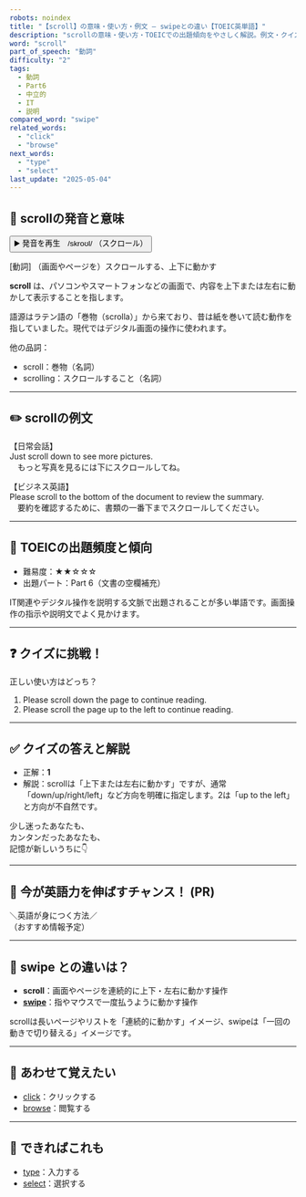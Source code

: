 ```yaml
---
robots: noindex
title: "【scroll】の意味・使い方・例文 ― swipeとの違い【TOEIC英単語】"
description: "scrollの意味・使い方・TOEICでの出題傾向をやさしく解説。例文・クイズ付きでswipeとの違いもわかりやすく学べます。"
word: "scroll"
part_of_speech: "動詞"
difficulty: "2"
tags:
  - 動詞
  - Part6
  - 中立的
  - IT
  - 説明
compared_word: "swipe"
related_words:
  - "click"
  - "browse"
next_words:
  - "type"
  - "select"
last_update: "2025-05-04"
---
```


## 🔰 scrollの発音と意味

<button class="play-audio" onclick="playTTS('scroll')">
  <span class="play-audio-main">
    ▶️ 発音を再生　/skroʊl/
  </span>
  <span class="play-audio-sub">
    （スクロール）
  </span>
</button>

[動詞] （画面やページを）スクロールする、上下に動かす

**scroll** は、パソコンやスマートフォンなどの画面で、内容を上下または左右に動かして表示することを指します。

語源はラテン語の「巻物（scrolla）」から来ており、昔は紙を巻いて読む動作を指していました。現代ではデジタル画面の操作に使われます。

他の品詞：  
- scroll：巻物（名詞）
- scrolling：スクロールすること（名詞）

---

## ✏️ scrollの例文

【日常会話】  
Just scroll down to see more pictures.  
　もっと写真を見るには下にスクロールしてね。

【ビジネス英語】  
Please scroll to the bottom of the document to review the summary.  
　要約を確認するために、書類の一番下までスクロールしてください。

---

## 🎯 TOEICの出題頻度と傾向

- 難易度：★★☆☆☆
- 出題パート：Part 6（文書の空欄補充）

IT関連やデジタル操作を説明する文脈で出題されることが多い単語です。画面操作の指示や説明文でよく見かけます。

---

## ❓ クイズに挑戦！

正しい使い方はどっち？

1. Please scroll down the page to continue reading.  
2. Please scroll the page up to the left to continue reading.

---

## ✅ クイズの答えと解説

- 正解：**1**
- 解説：scrollは「上下または左右に動かす」ですが、通常「down/up/right/left」など方向を明確に指定します。2は「up to the left」と方向が不自然です。

少し迷ったあなたも、  
カンタンだったあなたも、  
記憶が新しいうちに👇️

---

## 🚀 今が英語力を伸ばすチャンス！ (PR)

<div class="info-center">
＼英語が身につく方法／<br>  
（おすすめ情報予定）
</div>

---

## 🤔  swipe との違いは？

- **scroll**：画面やページを連続的に上下・左右に動かす操作
- **[swipe](/word/swipe/)**：指やマウスで一度払うように動かす操作

scrollは長いページやリストを「連続的に動かす」イメージ、swipeは「一回の動きで切り替える」イメージです。

---

## 🧩 あわせて覚えたい

- [click](/word/click/)：クリックする
- [browse](/word/browse/)：閲覧する

---

## 📖 できればこれも

- [type](/word/type/)：入力する
- [select](/word/select/)：選択する

<!-- cvid: aid45_bid00 -->
